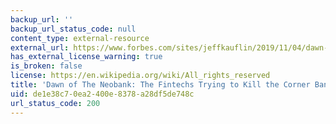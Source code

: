 ```yaml
---
backup_url: ''
backup_url_status_code: null
content_type: external-resource
external_url: https://www.forbes.com/sites/jeffkauflin/2019/11/04/dawn-of-the-neobank-the-fintechs-trying-to-kill-the-corner-bank/#74824be1b0f6
has_external_license_warning: true
is_broken: false
license: https://en.wikipedia.org/wiki/All_rights_reserved
title: 'Dawn of The Neobank: The Fintechs Trying to Kill the Corner Bank'
uid: de1e38c7-0ea2-400e-8378-a28df5de748c
url_status_code: 200
---
```

